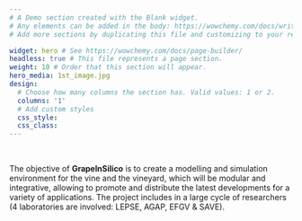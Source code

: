 ```yaml
---
# A Demo section created with the Blank widget.
# Any elements can be added in the body: https://wowchemy.com/docs/writing-markdown-latex/
# Add more sections by duplicating this file and customizing to your requirements.

widget: hero # See https://wowchemy.com/docs/page-builder/
headless: true # This file represents a page section.
weight: 10 # Order that this section will appear.
hero_media: 1st_image.jpg
design:
  # Choose how many columns the section has. Valid values: 1 or 2.
  columns: '1'
  # Add custom styles
  css_style:
  css_class:
---
```


<br>

The objective of **GrapeInSilico** is to create a modelling and simulation environment for the vine and the vineyard, which will be modular and integrative, allowing to promote and distribute the latest developments for a variety of applications. The project includes in a large cycle of researchers (4 laboratories are involved: LEPSE, AGAP, EFGV & SAVE).

